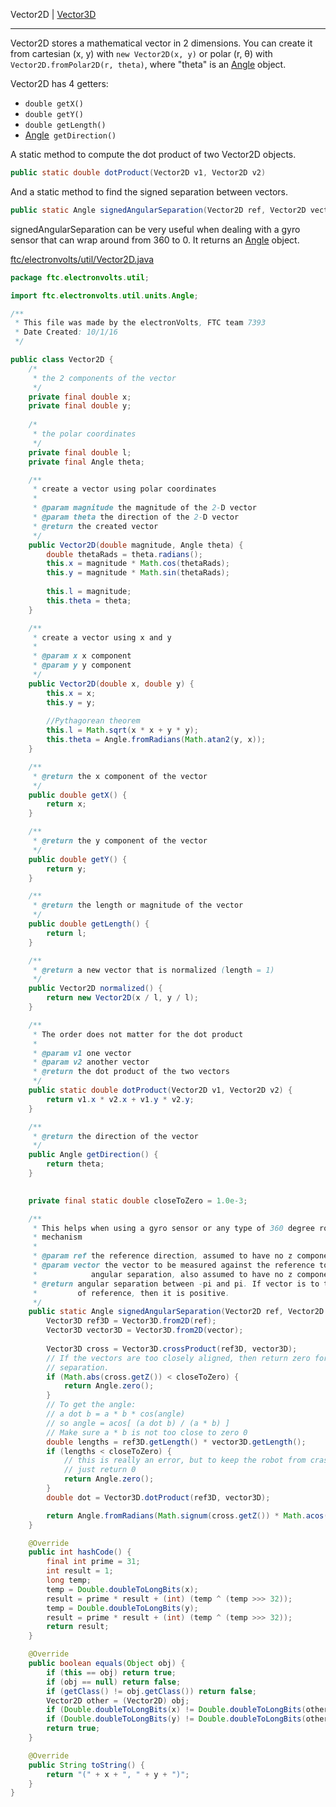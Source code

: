 Vector2D | [Vector3D](Vector3D.md)

***

Vector2D stores a mathematical vector in 2 dimensions. You can create it from cartesian (x, y) with `new Vector2D(x, y)` or polar (r, θ) with `Vector2D.fromPolar2D(r, theta)`, where "theta" is an [Angle](Angle.md) object.

Vector2D has 4 getters:
* `double getX()`
* `double getY()`
* `double getLength()`
* [Angle](Angle.md)` getDirection()`

A static method to compute the dot product of two Vector2D objects.
```java
public static double dotProduct(Vector2D v1, Vector2D v2)
```
And a static method to find the signed separation between vectors.
```java
public static Angle signedAngularSeparation(Vector2D ref, Vector2D vector)
```
signedAngularSeparation can be very useful when dealing with a gyro sensor that can wrap around from 360 to 0. It returns an [Angle](Angle.md) object.

[ftc/electronvolts/util/Vector2D.java](https://github.com/FTC7393/state-machine-framework/blob/master/src/ftc/electronvolts/util/Vector2D.java)
```java
package ftc.electronvolts.util;

import ftc.electronvolts.util.units.Angle;

/**
 * This file was made by the electronVolts, FTC team 7393
 * Date Created: 10/1/16
 */

public class Vector2D {
    /*
     * the 2 components of the vector
     */
    private final double x;
    private final double y;
    
    /*
     * the polar coordinates
     */
    private final double l;
    private final Angle theta;

    /**
     * create a vector using polar coordinates
     *
     * @param magnitude the magnitude of the 2-D vector
     * @param theta the direction of the 2-D vector
     * @return the created vector
     */
    public Vector2D(double magnitude, Angle theta) {
        double thetaRads = theta.radians();
        this.x = magnitude * Math.cos(thetaRads);
        this.y = magnitude * Math.sin(thetaRads);
        
        this.l = magnitude;
        this.theta = theta;
    }

    /**
     * create a vector using x and y
     *
     * @param x x component
     * @param y y component
     */
    public Vector2D(double x, double y) {
        this.x = x;
        this.y = y;
        
        //Pythagorean theorem
        this.l = Math.sqrt(x * x + y * y);
        this.theta = Angle.fromRadians(Math.atan2(y, x));
    }

    /**
     * @return the x component of the vector
     */
    public double getX() {
        return x;
    }

    /**
     * @return the y component of the vector
     */
    public double getY() {
        return y;
    }

    /**
     * @return the length or magnitude of the vector
     */
    public double getLength() {
        return l;
    }

    /**
     * @return a new vector that is normalized (length = 1)
     */
    public Vector2D normalized() {
        return new Vector2D(x / l, y / l);
    }

    /**
     * The order does not matter for the dot product
     *
     * @param v1 one vector
     * @param v2 another vector
     * @return the dot product of the two vectors
     */
    public static double dotProduct(Vector2D v1, Vector2D v2) {
        return v1.x * v2.x + v1.y * v2.y;
    }

    /**
     * @return the direction of the vector
     */
    public Angle getDirection() {
        return theta;
    }
    

    private final static double closeToZero = 1.0e-3;

    /**
     * This helps when using a gyro sensor or any type of 360 degree rotation
     * mechanism
     *
     * @param ref the reference direction, assumed to have no z component
     * @param vector the vector to be measured against the reference to find the
     *            angular separation, also assumed to have no z component
     * @return angular separation between -pi and pi. If vector is to the right
     *         of reference, then it is positive.
     */
    public static Angle signedAngularSeparation(Vector2D ref, Vector2D vector) {
        Vector3D ref3D = Vector3D.from2D(ref);
        Vector3D vector3D = Vector3D.from2D(vector);
        
        Vector3D cross = Vector3D.crossProduct(ref3D, vector3D);
        // If the vectors are too closely aligned, then return zero for
        // separation.
        if (Math.abs(cross.getZ()) < closeToZero) {
            return Angle.zero();
        }
        // To get the angle:
        // a dot b = a * b * cos(angle)
        // so angle = acos[ (a dot b) / (a * b) ]
        // Make sure a * b is not too close to zero 0
        double lengths = ref3D.getLength() * vector3D.getLength();
        if (lengths < closeToZero) {
            // this is really an error, but to keep the robot from crashing,
            // just return 0
            return Angle.zero();
        }
        double dot = Vector3D.dotProduct(ref3D, vector3D);

        return Angle.fromRadians(Math.signum(cross.getZ()) * Math.acos(dot / lengths));
    }

    @Override
    public int hashCode() {
        final int prime = 31;
        int result = 1;
        long temp;
        temp = Double.doubleToLongBits(x);
        result = prime * result + (int) (temp ^ (temp >>> 32));
        temp = Double.doubleToLongBits(y);
        result = prime * result + (int) (temp ^ (temp >>> 32));
        return result;
    }

    @Override
    public boolean equals(Object obj) {
        if (this == obj) return true;
        if (obj == null) return false;
        if (getClass() != obj.getClass()) return false;
        Vector2D other = (Vector2D) obj;
        if (Double.doubleToLongBits(x) != Double.doubleToLongBits(other.x)) return false;
        if (Double.doubleToLongBits(y) != Double.doubleToLongBits(other.y)) return false;
        return true;
    }

    @Override
    public String toString() {
        return "(" + x + ", " + y + ")";
    }
}
```